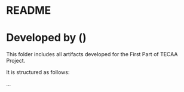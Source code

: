 # README #

# Developed by <name> (<number>)

This folder includes all artifacts developed for the First Part of TECAA Project. 

It is structured as follows:

...
